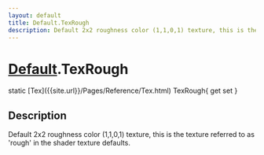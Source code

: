 ```yaml
---
layout: default
title: Default.TexRough
description: Default 2x2 roughness color (1,1,0,1) texture, this is the texture referred to as 'rough' in the shader texture defaults.
---
```

# [Default]({{site.url}}/Pages/Reference/Default.html).TexRough

<div class='signature' markdown='1'>
static [Tex]({{site.url}}/Pages/Reference/Tex.html) TexRough{ get set }
</div>

## Description
Default 2x2 roughness color (1,1,0,1) texture, this is the
texture referred to as 'rough' in the shader texture defaults.

